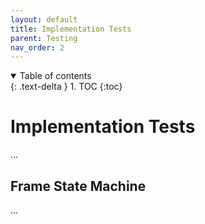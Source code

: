 ```yaml
---
layout: default
title: Implementation Tests
parent: Testing
nav_order: 2
---
```


<details open markdown="block">
  <summary>
    Table of contents
  </summary>
  {: .text-delta }
1. TOC
{:toc}
</details>

# Implementation Tests
...

## Frame State Machine
...
